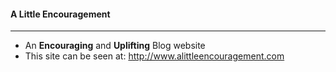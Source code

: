 #### A Little Encouragement 
___

* An **Encouraging** and **Uplifting** Blog website
* This site can be seen at: http://www.alittleencouragement.com
